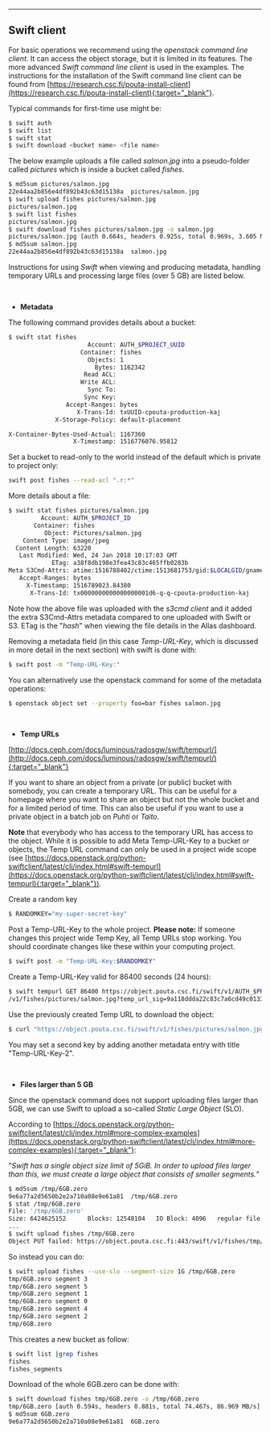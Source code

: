 ----------------
## Swift client

For basic operations we recommend using the _openstack command line client_. It can access the object storage, but it is limited in its features. The more advanced _Swift command line client_ is used in the examples. The instructions for the installation of the Swift command line client can be found from [https://research.csc.fi/pouta-install-client](https://research.csc.fi/pouta-install-client){:target="_blank"}.

Typical commands for first-time use might be:
```bash
$ swift auth
$ swift list
$ swift stat
$ swift download <bucket name> <file name>
```
The below example uploads a file called _salmon.jpg_ into a pseudo-folder called _pictures_ which is inside a bucket called _fishes_.
```bash
$ md5sum pictures/salmon.jpg
22e44aa2b856e4df892b43c63d15138a  pictures/salmon.jpg
$ swift upload fishes pictures/salmon.jpg
pictures/salmon.jpg
$ swift list fishes
pictures/salmon.jpg
$ swift download fishes pictures/salmon.jpg -o salmon.jpg
pictures/salmon.jpg [auth 0.664s, headers 0.925s, total 0.969s, 3.605 MB/s]
$ md5sum salmon.jpg
22e44aa2b856e4df892b43c63d15138a  salmon.jpg
```
Instructions for using _Swift_ when viewing and producing metadata, handling temporary URLs and processing large files (over 5 GB) are listed below.

&nbsp;

* **Metadata**

The following command provides details about a bucket:

```bash
$ swift stat fishes
                      Account: AUTH_$PROJECT_UUID
                    Container: fishes
                      Objects: 1
                        Bytes: 1162342
                     Read ACL:
                    Write ACL:
                      Sync To:
                     Sync Key:
                Accept-Ranges: bytes
                   X-Trans-Id: txUUID-cpouta-production-kaj
             X-Storage-Policy: default-placement
```
```bash
X-Container-Bytes-Used-Actual: 1167360
                  X-Timestamp: 1516776076.95812
```
Set a bucket to read-only to the world instead of the default which is private to project only:
```bash
swift post fishes --read-acl ".r:*"
```
More details about a file:
```bash
$ swift stat fishes pictures/salmon.jpg
         Account: AUTH_$PROJECT_ID
       Container: fishes
          Object: Pictures/salmon.jpg
    Content Type: image/jpeg
  Content Length: 63220
   Last Modified: Wed, 24 Jan 2018 10:17:03 GMT
            ETag: a38f8db198e3fea43c83c465ffb0283b
Meta S3Cmd-Attrs: atime:1516788402/ctime:1513681753/gid:$LOCALGID/gname:$LOCALGROUP/md5:a38f8db198e3fea43c83c465ffb0283b/mode:33188/mtime:1513681747/uid:$LOCALUID/uname:$LOCALUSER
   Accept-Ranges: bytes
     X-Timestamp: 1516789023.84380
      X-Trans-Id: tx0000000000000000001d6-q-q-cpouta-production-kaj
```

Note how the above file was uploaded with the _s3cmd client_ and it added the extra S3Cmd-Attrs metadata compared to one uploaded with Swift or S3. ETag is the "_hash_" when viewing the file details in the Allas dashboard.

Removing a metadata field (in this case _Temp-URL-Key_, which is discussed in more detail in the next section) with swift is done with:
```bash
$ swift post -m "Temp-URL-Key:"
```
You can alternatively use the openstack command for some of the metadata operations:
```bash
$ openstack object set --property foo=bar fishes salmon.jpg
```
&nbsp;

<a name="temp_urls"></a>  

 * **Temp URLs**

[http://docs.ceph.com/docs/luminous/radosgw/swift/tempurl/](http://docs.ceph.com/docs/luminous/radosgw/swift/tempurl/){:target="_blank"}
 
If you want to share an object from a private (or public) bucket with somebody, you can create a temporary URL. This can be useful for a homepage where you want to share an object but not the whole bucket and for a limited period of time. This can also be useful if you want to use a private object in a batch job on _Puhti_ or _Taito_.
 
**Note** that everybody who has access to the temporary URL has access to the object. While it is possible to add Meta Temp-URL-Key to a bucket or objects, the Temp URL command can only be used in a project wide scope (see [https://docs.openstack.org/python-swiftclient/latest/cli/index.html#swift-tempurl](https://docs.openstack.org/python-swiftclient/latest/cli/index.html#swift-tempurl){:target="_blank"}).
 
Create a random key
```bash
$ RANDOMKEY="my-super-secret-key"
```
Post a Temp-URL-Key to the whole project. **Please note:** If someone changes this project wide Temp Key, all Temp URLs stop working. You should coordinate changes like these within your computing project.
```bash
$ swift post -m "Temp-URL-Key:$RANDOMKEY" 
```
Create a Temp-URL-Key valid for 86400 seconds (24 hours):
```bash
$ swift tempurl GET 86400 https://object.pouta.csc.fi/swift/v1/AUTH_$PROJECT_ID/fishes/pictures/salmon.jpg $RANDOMKEY
/v1/fishes/pictures/salmon.jpg?temp_url_sig=9a118ddda22c83c7a6cd49c013389f0507c007ca&temp_url_expires=1514648675
```
Use the previously created Temp URL to download the object:
```bash
$ curl "https://object.pouta.csc.fi/swift/v1/fishes/pictures/salmon.jpg?temp_url_sig=9a118ddda22c83c7a6cd49c013389f0507c007ca&temp_url_expires=1514648675" > salmon.jpg
```
You may set a second key by adding another metadata entry with title "Temp-URL-Key-2".

&nbsp;

<a name="files_larger_than_5gb"></a>  

 * **Files larger than 5 GB**

Since the openstack command does not support uploading files larger than 5GB, we can use Swift to upload a so-called _Static Large Object_ (SLO).

According to [https://docs.openstack.org/python-swiftclient/latest/cli/index.html#more-complex-examples](https://docs.openstack.org/python-swiftclient/latest/cli/index.html#more-complex-examples){:target="_blank"}:

"_Swift has a single object size limit of 5GiB. In order to upload files larger than this, we must create a large object that consists of smaller segments._"

```bash
$ md5sum /tmp/6GB.zero
9e6a77a2d5650b2e2a710a08e9e61a81  /tmp/6GB.zero
$ stat /tmp/6GB.zero
File: '/tmp/6GB.zero'
Size: 6424625152      Blocks: 12548104   IO Block: 4096   regular file
...
$ swift upload fishes /tmp/6GB.zero
Object PUT failed: https://object.pouta.csc.fi:443/swift/v1/fishes/tmp/6GB.zero 400 Bad Request   EntityTooLarge
```
So instead you can do:
```bash
$ swift upload fishes --use-slo --segment-size 1G /tmp/6GB.zero
tmp/6GB.zero segment 3
tmp/6GB.zero segment 5
tmp/6GB.zero segment 1
tmp/6GB.zero segment 0
tmp/6GB.zero segment 4
tmp/6GB.zero segment 2
tmp/6GB.zero
```
This creates a new bucket as follow:
```bash
$ swift list |grep fishes
fishes
fishes_segments
```
Download of the whole 6GB.zero can be done with:

```bash
$ swift download fishes tmp/6GB.zero -o /tmp/6GB.zero
tmp/6GB.zero [auth 0.594s, headers 0.881s, total 74.467s, 86.969 MB/s]
$ md5sum 6GB.zero
9e6a77a2d5650b2e2a710a08e9e61a81  6GB.zero
```

